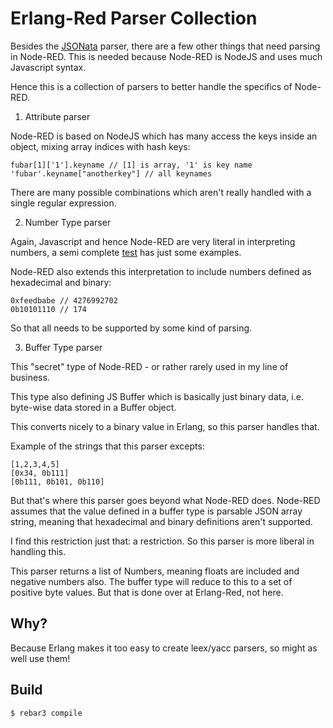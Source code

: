 Erlang-Red Parser Collection
=====

Besides the [JSONata](https://github.com/gorenje/erlang-red-jsonata) parser, there are a few other things that need parsing in Node-RED. This is needed because Node-RED is NodeJS and uses much Javascript syntax.

Hence this is a collection of parsers to better handle the specifics of Node-RED.

1. Attribute parser

Node-RED is based on NodeJS which has many access the keys inside an object, mixing array indices with hash keys:

    fubar[1]['1'].keyname // [1] is array, '1' is key name
    'fubar'.keyname["anotherkey"] // all keynames

There are many possible combinations which aren't really handled with a single regular expression.

2. Number Type parser

Again, Javascript and hence Node-RED are very literal in interpreting numbers, a semi complete [test](https://flows.red-erik.org/f/fb50bac16667fc54) has just some examples.

Node-RED also extends this interpretation to include numbers defined as hexadecimal and binary:

    0xfeedbabe // 4276992702
    0b10101110 // 174

So that all needs to be supported by some kind of parsing.

3. Buffer Type parser

This "secret" type of Node-RED - or rather rarely used in my line of business.

This type also defining JS Buffer which is basically just binary data, i.e. byte-wise data stored in a Buffer object.

This converts nicely to a binary value in Erlang, so this parser handles that.

Example of the strings that this parser excepts:

    [1,2,3,4,5]
    [0x34, 0b111]
    [0b111, 0b101, 0b110]

But that's where this parser goes beyond what Node-RED does. Node-RED assumes that the value defined in a buffer type is parsable JSON array string, meaning that hexadecimal and binary definitions aren't supported.

I find this restriction just that: a restriction. So this parser is more liberal in handling this.

This parser returns a list of Numbers, meaning floats are included and negative numbers also. The buffer type will reduce to this to a set of positive byte values. But that is done over at Erlang-Red, not here.

Why?
----

Because Erlang makes it too easy to create leex/yacc parsers, so might as well use them!

Build
-----

    $ rebar3 compile
